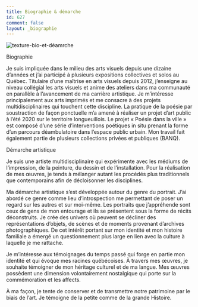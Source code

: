 ```yaml
---
title: Biographie & démarche
id: 627
comment: false
layout: _biographie
---
```


![texture-bio-et-déamrche](/wp-content/uploads/2021/08/bio_demarche_2021.jpg)

<div class="one_half">
<p class="underline">Biographie</p>
<p>Je suis impliquée dans le milieu des arts visuels depuis une dizaine d’années et j’ai participé à plusieurs expositions collectives et solos au Québec. Titulaire d’une maîtrise en arts visuels depuis 2012, j’enseigne au niveau collégial les arts visuels et anime des ateliers dans ma communauté en parallèle à l’avancement de ma carrière artistique. Je m’intéresse principalement aux arts imprimés et me consacre à des projets multidisciplinaires qui touchent cette discipline. La pratique de la poésie par soustraction de façon ponctuelle m’a amené à réaliser un projet d’art public à l’été 2020 sur le territoire longueuillois. Le projet « Poésie dans la ville » est composé d’une série d’interventions poétiques in situ prenant la forme d’un parcours déambulatoire dans l’espace public urbain. Mon travail fait également partie de plusieurs collections privées et publiques (BANQ).</p>
</div>
<div class="one_half last">
<p class="underline">Démarche artistique</p>
<p>Je suis une artiste multidisciplinaire qui expérimente avec les médiums de l’impression, de la peinture, du dessin et de l’installation. Pour la réalisation de mes œuvres, je tends à mélanger autant les procédés plus traditionnels que contemporains afin de décloisonner les disciplines.</p>
<p>Ma démarche artistique s’est développée autour du genre du portrait. J’ai abordé ce genre comme lieu d’introspection me permettant de poser un regard sur les autres et sur moi-même. Les portraits que j’appréhende sont ceux de gens de mon entourage et ils se présentent sous la forme de récits déconstruits. Je crée des univers où peuvent se décliner des représentations d’objets, de scènes et de moments provenant d’archives photographiques.  De cet intérêt portant sur mon identité et mon histoire familiale a émergé un questionnement plus large en lien avec la culture à laquelle je me rattache.</p>
<p>Je m’intéresse aux témoignages du temps passé qui forge en partie mon identité et qui évoque mes racines québécoises. À travers mes œuvres, je souhaite témoigner de mon héritage culturel et de ma langue.  Mes œuvres possèdent une dimension volontairement nostalgique qui porte sur la commémoration et les affects.</p>
<p>À ma façon, je tente de conserver et de transmettre notre patrimoine par le biais de l’art. Je témoigne de la petite comme de la grande Histoire.</p>
</div>
<div class="clearboth"></div>
